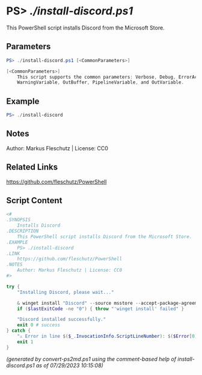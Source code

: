 PS> *./install-discord.ps1*
====================

This PowerShell script installs Discord from the Microsoft Store.

Parameters
----------
```powershell
PS> ./install-discord.ps1 [<CommonParameters>]

[<CommonParameters>]
    This script supports the common parameters: Verbose, Debug, ErrorAction, ErrorVariable, WarningAction, 
    WarningVariable, OutBuffer, PipelineVariable, and OutVariable.
```

Example
-------
```powershell
PS> ./install-discord

```

Notes
-----
Author: Markus Fleschutz | License: CC0

Related Links
-------------
https://github.com/fleschutz/PowerShell

Script Content
--------------
```powershell
<#
.SYNOPSIS
	Installs Discord
.DESCRIPTION
	This PowerShell script installs Discord from the Microsoft Store.
.EXAMPLE
	PS> ./install-discord
.LINK
	https://github.com/fleschutz/PowerShell
.NOTES
	Author: Markus Fleschutz | License: CC0
#>

try {
	"Installing Discord, please wait..."

	& winget install "Discord" --source msstore --accept-package-agreements --accept-source-agreements
	if ($lastExitCode -ne "0") { throw "'winget install' failed" }

	"Discord installed successfully."
	exit 0 # success
} catch {
	"⚠️ Error in line $($_.InvocationInfo.ScriptLineNumber): $($Error[0])"
	exit 1
}
```

*(generated by convert-ps2md.ps1 using the comment-based help of install-discord.ps1 as of 07/29/2023 10:15:08)*
